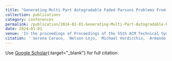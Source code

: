 ```yaml
---
title: "Generating Multi-Part Autogradable Faded Parsons Problems From Code-Writing Exercises"
collection: publications
category: conferences
permalink: /publication/2024-01-01-Generating-Multi-Part-Autogradable-Faded-Parsons-Problems-From-Code-Writing-Exercises
date: 2024-01-01
venue: 'In the proceedings of Proceedings of the 55th ACM Technical Symposium on Computer Science Education V. 1'
citation: ' Serena Caraco,  Nelson Lojo,  Michael Verdicchio,  Armando Fox, &quot;Generating Multi-Part Autogradable Faded Parsons Problems From Code-Writing Exercises.&quot; In the proceedings of Proceedings of the 55th ACM Technical Symposium on Computer Science Education V. 1, 2024.'
---
```

Use [Google Scholar](https://scholar.google.com/scholar?q=Generating+Multi+Part+Autogradable+Faded+Parsons+Problems+From+Code+Writing+Exercises){:target="_blank"} for full citation